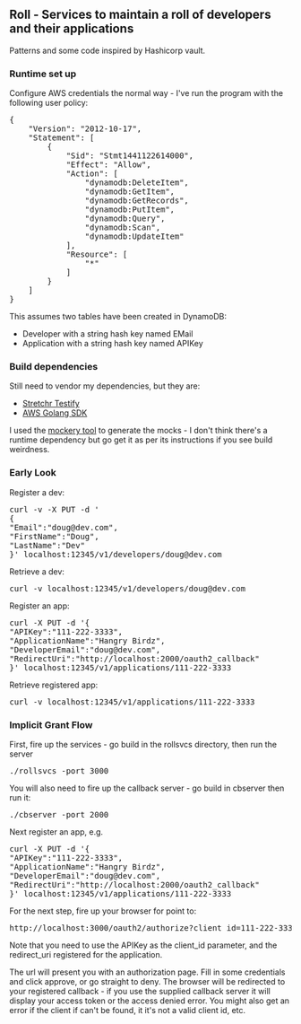 ## Roll - Services to maintain a roll of developers and their applications

Patterns and some code inspired by Hashicorp vault.

### Runtime set up
Configure AWS credentials the normal way - I've run the program with the following user policy:

<pre>
{
    "Version": "2012-10-17",
    "Statement": [
        {
            "Sid": "Stmt1441122614000",
            "Effect": "Allow",
            "Action": [
                "dynamodb:DeleteItem",
                "dynamodb:GetItem",
                "dynamodb:GetRecords",
                "dynamodb:PutItem",
                "dynamodb:Query",
                "dynamodb:Scan",
                "dynamodb:UpdateItem"
            ],
            "Resource": [
                "*"
            ]
        }
    ]
}
</pre>

This assumes two tables have been created in DynamoDB:

* Developer with a string hash key named EMail
* Application with a string hash key named APIKey

### Build dependencies

Still need to vendor my dependencies, but they are:

* [Stretchr Testify](https://github.com/stretchr/testify/)
* [AWS Golang SDK](https://github.com/aws/aws-sdk-go)

I used the [mockery tool](https://github.com/vektra/mockery) to generate the mocks - I don't think there's a runtime
 dependency but go get it as per its instructions if you see build weirdness.


### Early Look

Register a dev:

<pre>
curl -v -X PUT -d '
{
"Email":"doug@dev.com",
"FirstName":"Doug",
"LastName":"Dev"
}' localhost:12345/v1/developers/doug@dev.com
</pre>

Retrieve a dev:

<pre>
curl -v localhost:12345/v1/developers/doug@dev.com
</pre>


Register an app:

<pre>
curl -X PUT -d '{
"APIKey":"111-222-3333",
"ApplicationName":"Hangry Birdz",
"DeveloperEmail":"doug@dev.com",
"RedirectUri":"http://localhost:2000/oauth2_callback"
}' localhost:12345/v1/applications/111-222-3333
</pre>

Retrieve registered app:

<pre>
curl -v localhost:12345/v1/applications/111-222-3333
</pre>

### Implicit Grant Flow

First, fire up the services - go build in the rollsvcs directory, then run the server

<pre>
./rollsvcs -port 3000
</pre>

You will also need to fire up the callback server - go build in cbserver then run it:

<pre>
./cbserver -port 2000
</pre>

Next register an app, e.g.

<pre>
curl -X PUT -d '{
"APIKey":"111-222-3333",
"ApplicationName":"Hangry Birdz",
"DeveloperEmail":"doug@dev.com",
"RedirectUri":"http://localhost:2000/oauth2_callback"
}' localhost:12345/v1/applications/111-222-3333
</pre>

For the next step, fire up your browser for point to:

<pre>
http://localhost:3000/oauth2/authorize?client_id=111-222-3333&response_type=token&redirect_uri=http://localhost:2000/oauth2_callback
</pre>

Note that you need to use the APIKey as the client_id parameter, and the redirect_uri registered for the application.

The url will present you with an authorization page. Fill in some credentials and click approve, or go straight to deny.
The browser will be redirected to your registered callback - if you use the supplied callback server it will display your
access token or the access denied error. You might also get an error if the client if can't be found, it it's not
a valid client id, etc.



